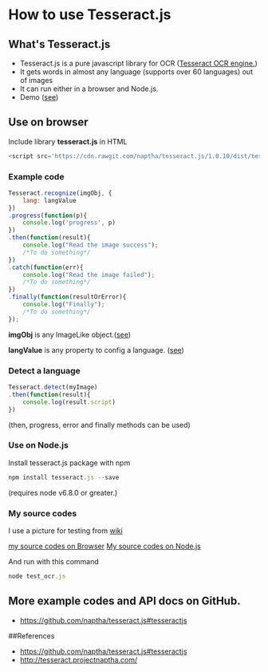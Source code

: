 # How to use Tesseract.js

## What's Tesseract.js

* Tesseract.js is a pure javascript library for OCR ([Tesseract OCR engine.](https://github.com/tesseract-ocr/tesseract)) 
* It gets words in almost any language (supports over 60 languages) out of images
* It can run either in a browser and Node.js.
* Demo ([see](http://tesseract.projectnaptha.com/))

## Use on browser

Include library __tesseract.js__ in HTML
 
```js
<script src='https://cdn.rawgit.com/naptha/tesseract.js/1.0.10/dist/tesseract.js'></script>
```
### Example code

```js
Tesseract.recognize(imgObj, {
	lang: langValue    
})
.progress(function(p){
	console.log('progress', p)
})
.then(function(result){	
	console.log("Read the image success");		
	/*To do something*/			
})
.catch(function(err){
	console.log("Read the image failed");
	/*To do something*/			
})
.finally(function(resultOrError){		
	console.log("Finally");
	/*To do something*/
});
```

__imgObj__ is any ImageLike object.([see](https://github.com/naptha/tesseract.js#imagelike))

__langValue__ is any property to config a language. ([see](https://github.com/naptha/tesseract.js/blob/master/docs/tesseract_lang_list.md))

### Detect a language

```js
Tesseract.detect(myImage)
.then(function(result){
    console.log(result.script)
})
```

(then, progress, error and finally methods  can be used)

### Use on Node.js

Install tesseract.js package  with npm

```js
npm install tesseract.js --save
```

(requires node v6.8.0 or greater.)

### My source codes 

I use a picture for testing from [wiki](https://en.wikipedia.org/wiki/Optical_character_recognition)

[my source codes on Browser](index.html)
[My source codes on Node.js](test_ocr.js)

And run with this command

```js
node test_ocr.js
```
	
## More example codes and API docs on GitHub.

* https://github.com/naptha/tesseract.js#tesseractjs

##References
* https://github.com/naptha/tesseract.js#tesseractjs
* http://tesseract.projectnaptha.com/

